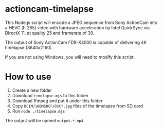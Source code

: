 # actioncam-timelapse

This Node.js script will encode a JPEG sequence from Sony ActionCam into a HEVC (h.265) video with hardware acceleration by Intel QuickSync via DirectX 11, at quality 25 and framerate of 30.

The output of Sony ActionCam FDR-X3000 is capable of delivering 4K timelapse (3840x2160).

If you are not using Windows, you will need to modify this script.

# How to use

1. Create a new folder
1. Download `timelapse.mjs` to this folder
1. Download ffmpeg and put it under this folder
1. Copy `DCIM/100MSDCF/DSC*.jpg` files of the timelapse from SD card
1. Run `node ./timelapse.mjs`

The output will be named `output-*.mp4`.
